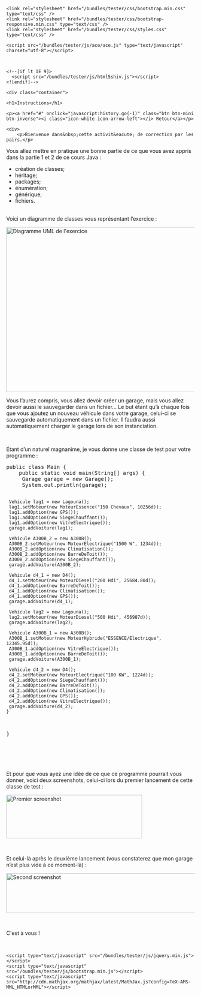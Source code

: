 
<!DOCTYPE html>
<html lang="fr">
  <head>
    <meta charset="utf-8">
    <title>Exercices</title>
    <meta name="viewport" content="width=device-width, initial-scale=1.0">


    <link rel="stylesheet" href="/bundles/tester/css/bootstrap.min.css" type="text/css" />
    <link rel="stylesheet" href="/bundles/tester/css/bootstrap-responsive.min.css" type="text/css" />
    <link rel="stylesheet" href="/bundles/tester/css/styles.css" type="text/css" />

    <script src="/bundles/tester/js/ace/ace.js" type="text/javascript" charset="utf-8"></script>

        

    <!--[if lt IE 9]>
      <script src="/bundles/tester/js/html5shiv.js"></script>
    <![endif]-->

    

  </head>

  <body>

   

    <div class="container">
    	
    <h1>Instructions</h1>

    <p><a href="#" onclick="javascript:history.go(-1)" class="btn btn-mini btn-inverse"><i class="icon-white icon-arrow-left"></i> Retour</a></p>

    <div>
        <p>Bienvenue dans&nbsp;cette activit&eacute; de correction par les pairs.</p>
<p>Vous allez mettre en pratique une bonne partie de ce que vous avez appris dans la partie 1 et 2 de ce cours Java :</p>
<ul>
<li>cr&eacute;ation de classes;</li>
<li>h&eacute;ritage;</li>
<li>packages;</li>
<li>&eacute;num&eacute;ration;</li>
<li>g&eacute;n&eacute;rique;</li>
<li>fichiers.</li>
</ul>
<p><br />Voici un diagramme de classes vous repr&eacute;sentant l&rsquo;exercice :</p>
<p><a href="http://sdz-upload.s3.amazonaws.com/prod/upload/P2PA%20-%20Voiture.png"><img src="http://sdz-upload.s3.amazonaws.com/prod/upload/P2PA%20-%20Voiture.png" alt="Diagramme UML de l'exercice" width="878" height="440" /></a></p>
<p>Vous l&rsquo;aurez compris, vous allez devoir cr&eacute;er un garage, mais vous allez devoir aussi le sauvegarder dans un fichier&hellip; Le but &eacute;tant qu&rsquo;&agrave; chaque fois que vous ajoutez un nouveau v&eacute;hicule dans votre garage, celui-ci se sauvegarde automatiquement dans un fichier. Il faudra aussi automatiquement charger le garage lors de son instanciation.</p>
<p>&nbsp;</p>
<p>&Eacute;tant d&rsquo;un naturel magnanime, je vous donne une classe de test pour votre programme :</p>
<pre>public class Main {
    public static void main(String[] args) {
   	 Garage garage = new Garage();   
   	 System.out.println(garage);
   	 
   	 Vehicule lag1 = new Lagouna();
   	 lag1.setMoteur(new MoteurEssence("150 Chevaux", 10256d));
   	 lag1.addOption(new GPS());
   	 lag1.addOption(new SiegeChauffant());
   	 lag1.addOption(new VitreElectrique());
   	 garage.addVoiture(lag1);
   		 
   	 Vehicule A300B_2 = new A300B();
   	 A300B_2.setMoteur(new MoteurElectrique("1500 W", 1234d));
   	 A300B_2.addOption(new Climatisation());
   	 A300B_2.addOption(new BarreDeToit());
   	 A300B_2.addOption(new SiegeChauffant());
   	 garage.addVoiture(A300B_2);
   	 
   	 Vehicule d4_1 = new D4();
   	 d4_1.setMoteur(new MoteurDiesel("200 Hdi", 25684.80d));
   	 d4_1.addOption(new BarreDeToit());
   	 d4_1.addOption(new Climatisation());
   	 d4_1.addOption(new GPS());
   	 garage.addVoiture(d4_1);   	 
   	 
   	 Vehicule lag2 = new Lagouna();
   	 lag2.setMoteur(new MoteurDiesel("500 Hdi", 456987d));
   	 garage.addVoiture(lag2);
   	 
   	 Vehicule A300B_1 = new A300B();
   	 A300B_1.setMoteur(new MoteurHybride("ESSENCE/Electrique", 12345.95d));
   	 A300B_1.addOption(new VitreElectrique());
   	 A300B_1.addOption(new BarreDeToit());
   	 garage.addVoiture(A300B_1);
   	 
   	 Vehicule d4_2 = new D4();
   	 d4_2.setMoteur(new MoteurElectrique("100 KW", 1224d));
   	 d4_2.addOption(new SiegeChauffant());
   	 d4_2.addOption(new BarreDeToit());
   	 d4_2.addOption(new Climatisation());
   	 d4_2.addOption(new GPS());
   	 d4_2.addOption(new VitreElectrique());
   	 garage.addVoiture(d4_2);   			 
    }
}</pre>
<p>&nbsp;</p>
<p>&nbsp;</p>
<p>Et pour que vous ayez&nbsp;une id&eacute;e de ce que ce programme pourrait vous donner, voici deux screenshots, celui-ci&nbsp;lors du premier lancement de cette classe de test :</p>
<p><img src="http://sdz-upload.s3.amazonaws.com/prod/upload/CaptureEcran11.png" alt="Premier screenshot" width="363" height="116" /></p>
<p>&nbsp;</p>
<p>Et&nbsp;celui-l&agrave;&nbsp;apr&egrave;s le deuxi&egrave;me lancement (vous constaterez que mon garage n&rsquo;est plus vide &agrave; ce moment-l&agrave;) :</p>
<p><img src="http://sdz-upload.s3.amazonaws.com/prod/upload/CaptureEcran21.png" alt="Second screenshot" width="644" height="106" /></p>
<p>&nbsp;</p>
<p>C'est &agrave; vous !</p>
<p>&nbsp;</p>
    </div>
    </div>



    <script type="text/javascript" src="/bundles/tester/js/jquery.min.js"></script>
    <script type="text/javascript" src="/bundles/tester/js/bootstrap.min.js"></script>
    <script type="text/javascript" src="http://cdn.mathjax.org/mathjax/latest/MathJax.js?config=TeX-AMS-MML_HTMLorMML"></script>



        
    
  </body>
</html>
